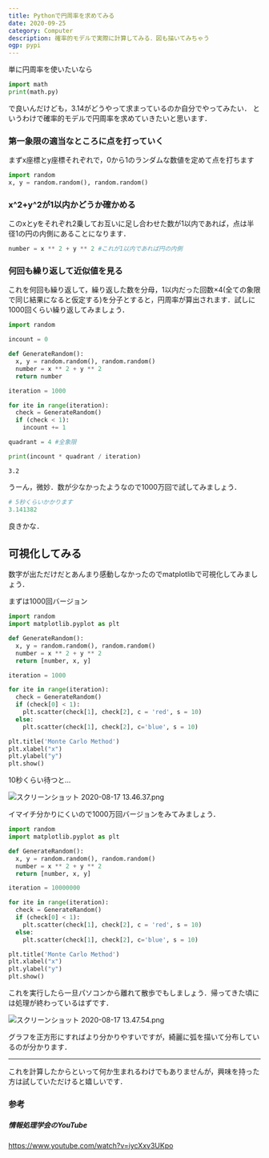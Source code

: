 ```yaml
---
title: Pythonで円周率を求めてみる
date: 2020-09-25
category: Computer
description: 確率的モデルで実際に計算してみる．図も描いてみちゃう
ogp: pypi
---
```


単に円周率を使いたいなら

```python
import math
print(math.py)
```
で良いんだけども，3.14がどうやって求まっているのか自分でやってみたい．
というわけで確率的モデルで円周率を求めていきたいと思います．

### 第一象限の適当なところに点を打っていく
まずx座標とy座標それぞれで，0から1のランダムな数値を定めて点を打ちます

```python
import random
x, y = random.random(), random.random()
```

### x^2+y^2が1以内かどうか確かめる
このxとyをそれぞれ2乗してお互いに足し合わせた数が1以内であれば，点は半径1の円の内側にあることになります．

```python
number = x ** 2 + y ** 2 #これが1以内であれば円の内側
```

### 何回も繰り返して近似値を見る
これを何回も繰り返して，繰り返した数を分母，1以内だった回数×4(全ての象限で同じ結果になると仮定する)を分子とすると，円周率が算出されます．試しに1000回くらい繰り返してみましょう．

```python
import random

incount = 0

def GenerateRandom():
  x, y = random.random(), random.random()
  number = x ** 2 + y ** 2
  return number

iteration = 1000

for ite in range(iteration):
  check = GenerateRandom()
  if (check < 1):
    incount += 1

quadrant = 4 #全象限

print(incount * quadrant / iteration)
```

```
3.2
```

うーん，微妙．数が少なかったようなので1000万回で試してみましょう．

```python
# 5秒くらいかかります
3.141382
```
良きかな．

## 可視化してみる
数字が出ただけだとあんまり感動しなかったのでmatplotlibで可視化してみましょう．

まずは1000回バージョン

```python
import random
import matplotlib.pyplot as plt

def GenerateRandom():
  x, y = random.random(), random.random()
  number = x ** 2 + y ** 2
  return [number, x, y]

iteration = 1000

for ite in range(iteration):
  check = GenerateRandom()
  if (check[0] < 1):
    plt.scatter(check[1], check[2], c = 'red', s = 10)
  else:
    plt.scatter(check[1], check[2], c='blue', s = 10)

plt.title('Monte Carlo Method')
plt.xlabel("x")
plt.ylabel("y")
plt.show()
```
10秒くらい待つと...

![スクリーンショット 2020-08-17 13.46.37.png](/media/pypi.webp)

イマイチ分かりにくいので1000万回バージョンをみてみましょう．

```python
import random
import matplotlib.pyplot as plt

def GenerateRandom():
  x, y = random.random(), random.random()
  number = x ** 2 + y ** 2
  return [number, x, y]

iteration = 10000000

for ite in range(iteration):
  check = GenerateRandom()
  if (check[0] < 1):
    plt.scatter(check[1], check[2], c = 'red', s = 10)
  else:
    plt.scatter(check[1], check[2], c='blue', s = 10)

plt.title('Monte Carlo Method')
plt.xlabel("x")
plt.ylabel("y")
plt.show()
```
これを実行したら一旦パソコンから離れて散歩でもしましょう．帰ってきた頃には処理が終わっているはずです．

![スクリーンショット 2020-08-17 13.47.54.png](https://qiita-image-store.s3.ap-northeast-1.amazonaws.com/0/502570/58906dc5-be4f-8f52-ec53-32eabef5cbc6.png)

グラフを正方形にすればより分かりやすいですが，綺麗に弧を描いて分布しているのが分かります．

---

これを計算したからといって何か生まれるわけでもありませんが，興味を持った方は試していただけると嬉しいです．

### 参考
##### 情報処理学会のYouTube
https://www.youtube.com/watch?v=iycXxv3UKpo

